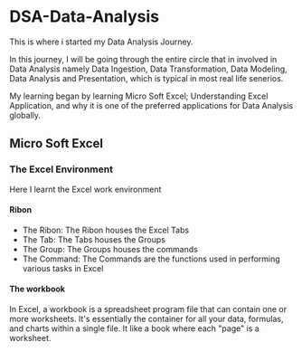 # DSA-Data-Analysis
This is where i started my Data Analysis Journey.

In this journey, I will be going through the entire circle that in involved in Data Analysis namely Data Ingestion, Data Transformation, Data Modeling, Data Analysis and Presentation, which is typical in most real life senerios.

My learning began by learning Micro Soft Excel; Understanding Excel Application, and why it is one of the preferred applications for Data Analysis globally.  

## Micro Soft Excel

### The Excel Environment
Here I learnt the Excel work environment

#### Ribon
- The Ribon:  The Ribon houses the Excel Tabs
- The Tab: The Tabs houses the Groups
- The Group: The Groups houses the commands
- The Command: The Commands are the functions used in performing various tasks in Excel

 #### The workbook
 In Excel, a workbook is a spreadsheet program file that can contain one or more worksheets. It's essentially the container for all your data, formulas, and charts within a single file. It like a book where each "page" is a worksheet. 

